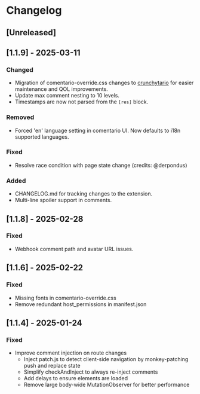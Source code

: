 # Changelog

## [Unreleased]

## [1.1.9] - 2025-03-11
### Changed
- Migration of comentario-override.css changes to [crunchytario](https://github.com/martian0x80/crunchytario) for easier maintenance and QOL improvements.
- Update max comment nesting to 10 levels.
- Timestamps are now not parsed from the `[res]` block.

### Removed
- Forced 'en' language setting in comentario UI. Now defaults to i18n supported languages.

### Fixed
- Resolve race condition with page state change (credits: @derpondus)

### Added
- CHANGELOG.md for tracking changes to the extension.
- Multi-line spoiler support in comments.

## [1.1.8] - 2025-02-28
### Fixed
- Webhook comment path and avatar URL issues.

## [1.1.6] - 2025-02-22
### Fixed
- Missing fonts in comentario-override.css
- Remove redundant host_permissions in manifest.json

## [1.1.4] - 2025-01-24
### Fixed
- Improve comment injection on route changes
  - Inject patch.js to detect client-side navigation by monkey-patching push and replace state
  - Simplify checkAndInject to always re-inject comments
  - Add delays to ensure elements are loaded
  - Remove large body-wide MutationObserver for better performance

